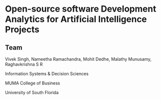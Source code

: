 # Open-source software Development Analytics for Artificial Intelligence Projects

## Team

Vivek Singh, Nameetha Ramachandra, Mohit Dedhe, Malathy Munusamy, Raghavkrishna S R

Information Systems & Decision Sciences

MUMA College of Business

University of South Florida


